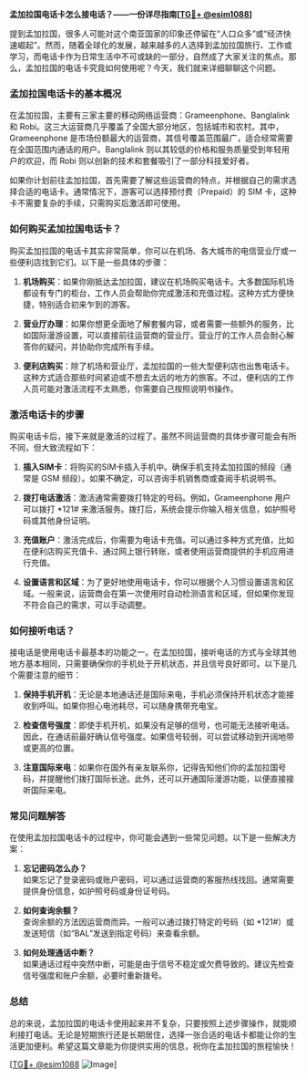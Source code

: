 **孟加拉国电话卡怎么接电话？——一份详尽指南[[TG💪+ @esim1088](https://t.me/s/esim1088)]**

提到孟加拉国，很多人可能对这个南亚国家的印象还停留在“人口众多”或“经济快速崛起”。然而，随着全球化的发展，越来越多的人选择到孟加拉国旅行、工作或学习，而电话卡作为日常生活中不可或缺的一部分，自然成了大家关注的焦点。那么，孟加拉国的电话卡究竟如何使用呢？今天，我们就来详细聊聊这个问题。

### 孟加拉国电话卡的基本概况

在孟加拉国，主要有三家主要的移动网络运营商：Grameenphone、Banglalink 和 Robi。这三大运营商几乎覆盖了全国大部分地区，包括城市和农村。其中，Grameenphone 是市场份额最大的运营商，其信号覆盖范围最广，适合经常需要在全国范围内通话的用户。Banglalink 则以其较低的价格和服务质量受到年轻用户的欢迎，而 Robi 则以创新的技术和套餐吸引了一部分科技爱好者。

如果你计划前往孟加拉国，首先需要了解这些运营商的特点，并根据自己的需求选择合适的电话卡。通常情况下，游客可以选择预付费（Prepaid）的 SIM 卡，这种卡不需要复杂的手续，只需购买后激活即可使用。

### 如何购买孟加拉国电话卡？

购买孟加拉国的电话卡其实非常简单，你可以在机场、各大城市的电信营业厅或一些便利店找到它们。以下是一些具体的步骤：

1. **机场购买**：如果你刚抵达孟加拉国，建议在机场购买电话卡。大多数国际机场都设有专门的柜台，工作人员会帮助你完成激活和充值过程。这种方式方便快捷，特别适合初来乍到的游客。

2. **营业厅办理**：如果你想更全面地了解套餐内容，或者需要一些额外的服务，比如国际漫游设置，可以直接前往运营商的营业厅。营业厅的工作人员会耐心解答你的疑问，并协助你完成所有手续。

3. **便利店购买**：除了机场和营业厅，孟加拉国的一些大型便利店也出售电话卡。这种方式适合那些时间紧迫或不想去太远的地方的旅客。不过，便利店的工作人员可能对激活流程不太熟悉，你需要自己按照说明书操作。

### 激活电话卡的步骤

购买电话卡后，接下来就是激活的过程了。虽然不同运营商的具体步骤可能会有所不同，但大致流程如下：

1. **插入SIM卡**：将购买的SIM卡插入手机中。确保手机支持孟加拉国的频段（通常是 GSM 频段）。如果不确定，可以咨询手机销售商或查阅手机说明书。

2. **拨打电话激活**：激活通常需要拨打特定的号码。例如，Grameenphone 用户可以拨打 *121# 来激活服务。拨打后，系统会提示你输入相关信息，如护照号码或其他身份证明。

3. **充值账户**：激活完成后，你需要为电话卡充值。可以通过多种方式充值，比如在便利店购买充值卡、通过网上银行转账，或者使用运营商提供的手机应用进行充值。

4. **设置语言和区域**：为了更好地使用电话卡，你可以根据个人习惯设置语言和区域。一般来说，运营商会在第一次使用时自动检测语言和区域，但如果你发现不符合自己的需求，可以手动调整。

### 如何接听电话？

接电话是使用电话卡最基本的功能之一。在孟加拉国，接听电话的方式与全球其他地方基本相同，只需要确保你的手机处于开机状态，并且信号良好即可。以下是几个需要注意的细节：

1. **保持手机开机**：无论是本地通话还是国际来电，手机必须保持开机状态才能接收到呼叫。如果你担心电池耗尽，可以随身携带充电宝。

2. **检查信号强度**：即使手机开机，如果没有足够的信号，也可能无法接听电话。因此，在通话前最好确认信号强度。如果信号较弱，可以尝试移动到开阔地带或更高的位置。

3. **注意国际来电**：如果你在国外有亲友联系你，记得告知他们你的孟加拉国号码，并提醒他们拨打国际长途。此外，还可以开通国际漫游功能，以便直接接听国际来电。

### 常见问题解答

在使用孟加拉国电话卡的过程中，你可能会遇到一些常见问题。以下是一些解决方案：

1. **忘记密码怎么办？**  
   如果忘记了登录密码或账户密码，可以通过运营商的客服热线找回。通常需要提供身份信息，如护照号码或身份证号码。

2. **如何查询余额？**  
   查询余额的方法因运营商而异。一般可以通过拨打特定的号码（如 *121#）或发送短信（如“BAL”发送到指定号码）来查看余额。

3. **如何处理通话中断？**  
   如果通话过程中突然中断，可能是由于信号不稳定或欠费导致的。建议先检查信号强度和账户余额，必要时重新拨号。

### 总结

总的来说，孟加拉国的电话卡使用起来并不复杂，只要按照上述步骤操作，就能顺利接打电话。无论是短期旅行还是长期居住，选择一张合适的电话卡都能让你的生活更加便利。希望这篇文章能为你提供实用的信息，祝你在孟加拉国的旅程愉快！

[[TG💪+ @esim1088](https://t.me/s/esim1088) ![Image](https://i.postimg.cc/4NQfJmqS/Snipaste-2025-05-13-00-14-12.png)]